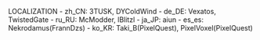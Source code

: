 LOCALIZATION
	- zh_CN: 3TUSK, DYColdWind
	- de_DE: Vexatos, TwistedGate
	- ru_RU: McModder, lBlitzl
	- ja_JP: aiun
	- es_es: Nekrodamus(FrannDzs)
	- ko_KR: Taki_B(PixelQuest), PixelVoxel(PixelQuest)